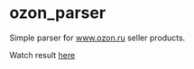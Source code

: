 # ozon_parser
Simple parser for www.ozon.ru seller products.

Watch result [here](https://docs.google.com/spreadsheets/d/1_8CYhuQvkCVMJcBSD9EbkpNYPEr1VTdiOwSc2S45KdY/edit#gid=0)
